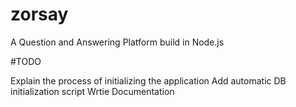 # zorsay
A Question and Answering Platform build in Node.js

#TODO

Explain the process of initializing the application
Add automatic DB initialization script
Wrtie Documentation
